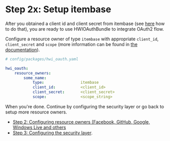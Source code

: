 Step 2x: Setup itembase
=======================
After you obtained a client id and client secret from itembase (see
[here](http://itembase.github.io/#steps-to-get-started) how to do that), you
are ready to use HWIOAuthBundle to integrate OAuth2 flow.

Configure a resource owner of type `itembase` with appropriate `client_id`,
`client_secret` and `scope` (more information can be found in
[the documentation](http://itembase.github.io/#1.-select-the-scope-of-your-client-application)).

```yaml
# config/packages/hwi_oauth.yaml

hwi_oauth:
    resource_owners:
        some_name:
            type:                itembase
            client_id:           <client_id>
            client_secret:       <client_secret>
            scope:               <scope_string>
```

When you're done. Continue by configuring the security layer or go back to
setup more resource owners.

- [Step 2: Configuring resource owners (Facebook, GitHub, Google, Windows Live and others](../2-configuring_resource_owners.md)
- [Step 3: Configuring the security layer](../3-configuring_the_security_layer.md).

